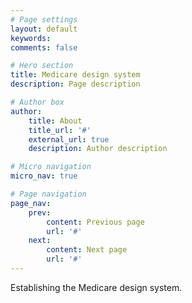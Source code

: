 ```yaml
---
# Page settings
layout: default
keywords:
comments: false

# Hero section
title: Medicare design system
description: Page description

# Author box
author:
    title: About
    title_url: '#'
    external_url: true
    description: Author description

# Micro navigation
micro_nav: true

# Page navigation
page_nav:
    prev:
        content: Previous page
        url: '#'
    next:
        content: Next page
        url: '#'
---
```


Establishing the Medicare design system.